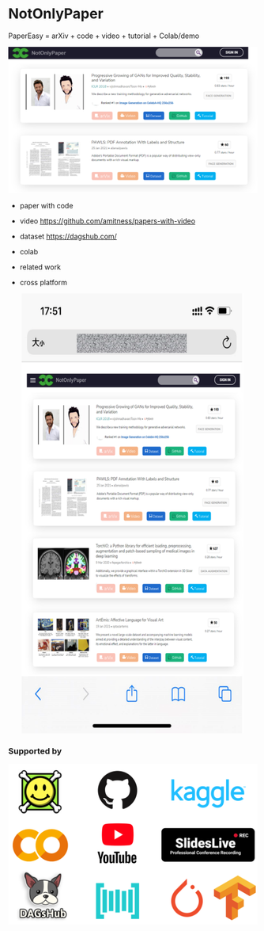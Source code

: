 # NotOnlyPaper
PaperEasy = arXiv + code + video + tutorial + Colab/demo

<p align="center">
   <img src="demo.png" alt="Charmve's Stats" >
</p>

- paper with code

- video https://github.com/amitness/papers-with-video

- dataset https://dagshub.com/

- colab 

- related work

- cross platform

<p align="center">
   <img src="demo_mobile.png" width="450px" alt="Charmve's Stats" >
</p>

### Supported by

<p align="center">
   <img src="supportedby.png" width="566px" alt="Supported By">
</p>

